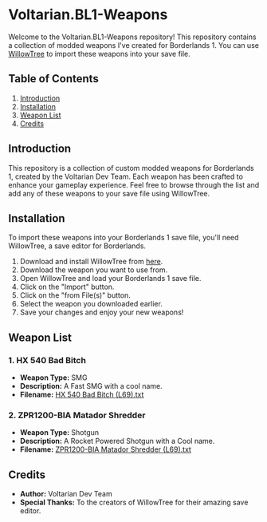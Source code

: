# Voltarian.BL1-Weapons

Welcome to the Voltarian.BL1-Weapons repository! This repository contains a collection of modded weapons I've created for Borderlands 1. You can use [WillowTree](https://github.com/LiquidDeath911/WillowTree) to import these weapons into your save file.

## Table of Contents
1. [Introduction](#introduction)
2. [Installation](#installation)
3. [Weapon List](#weapon-list)
4. [Credits](#credits)

## Introduction
This repository is a collection of custom modded weapons for Borderlands 1, created by the Voltarian Dev Team. Each weapon has been crafted to enhance your gameplay experience. Feel free to browse through the list and add any of these weapons to your save file using WillowTree.

## Installation
To import these weapons into your Borderlands 1 save file, you'll need WillowTree, a save editor for Borderlands.

1. Download and install WillowTree from [here](https://github.com/LiquidDeath911/WillowTree).
2. Download the weapon you want to use from.
3. Open WillowTree and load your Borderlands 1 save file.
4. Click on the "Import" button.
5. Click on the "from File(s)" button.
6. Select the weapon you downloaded earlier.
7. Save your changes and enjoy your new weapons!

## Weapon List

### 1. HX 540 Bad Bitch
- **Weapon Type:** SMG
- **Description:** A Fast SMG with a cool name.
- **Filename:** [HX 540 Bad Bitch (L69).txt](https://github.com/Voltarian-Dev-Team/Voltarian.BL1-Weapons/blob/main/HX%20540%20Bad%20Bitch%20(L69).txt)

### 2. ZPR1200-BIA Matador Shredder
- **Weapon Type:** Shotgun
- **Description:** A Rocket Powered Shotgun with a Cool name.
- **Filename:** [ZPR1200-BIA Matador Shredder (L69).txt](https://github.com/Voltarian-Dev-Team/Voltarian.BL1-Weapons/blob/main/ZPR1200-BIA%20Matador%20Shredder%20(L69).txt)

## Credits
- **Author:** Voltarian Dev Team
- **Special Thanks:** To the creators of WillowTree for their amazing save editor.